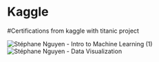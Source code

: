 # Kaggle


#Certifications from kaggle with titanic project

![Stéphane Nguyen - Intro to Machine Learning (1)](https://user-images.githubusercontent.com/81899264/115063720-3a266f80-9eec-11eb-9dd6-a0f595bcd0bb.png)
![Stéphane Nguyen - Data Visualization](https://user-images.githubusercontent.com/81899264/115063717-38f54280-9eec-11eb-8c67-f0354560469b.png)

